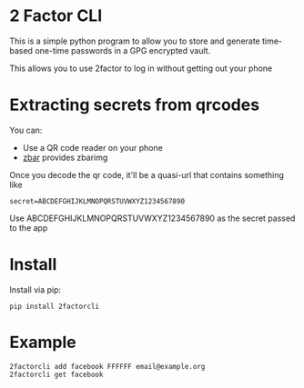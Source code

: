 # 2 Factor CLI

This is a simple python program to allow you to store and generate time-based
one-time passwords in a GPG encrypted vault.

This allows you to use 2factor to log in without getting out your phone

# Extracting secrets from qrcodes

You can:

 * Use a QR code reader on your phone
 * [zbar](http://zbar.sourceforge.net/) provides zbarimg
 
Once you decode the qr code, it'll be a quasi-url that contains something like

    secret=ABCDEFGHIJKLMNOPQRSTUVWXYZ1234567890
    
Use ABCDEFGHIJKLMNOPQRSTUVWXYZ1234567890 as the secret passed to the app


# Install

Install via pip:

    pip install 2factorcli
    
# Example

    2factorcli add facebook FFFFFF email@example.org
    2factorcli get facebook
